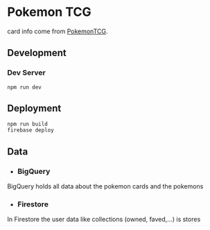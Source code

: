 # Pokemon TCG

card info come from [PokemonTCG](https://docs.pokemontcg.io/).

## Development

### Dev Server
    npm run dev

## Deployment
    npm run build
    firebase deploy

## Data
- ### BigQuery
BigQuery holds all data about the pokemon cards and the pokemons

- ### Firestore
In Firestore the user data like collections (owned, faved,...) is stores

